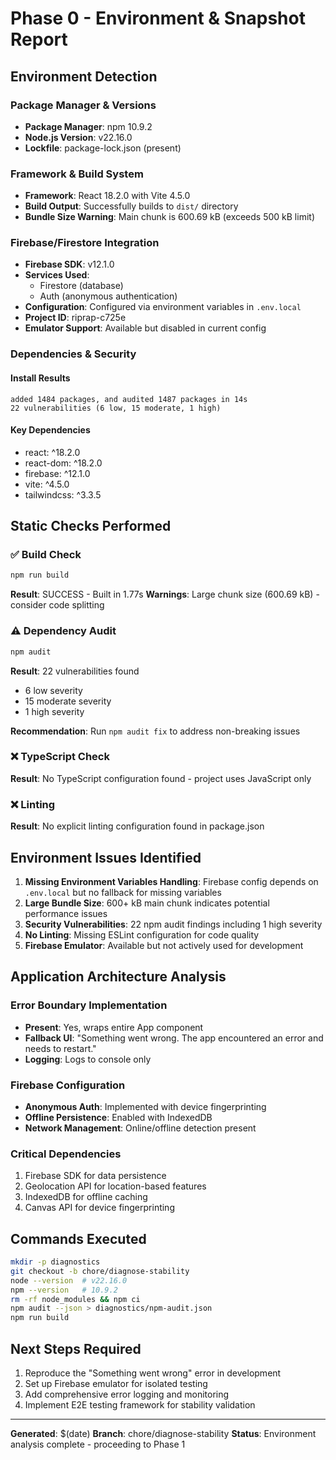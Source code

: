 # Phase 0 - Environment & Snapshot Report

## Environment Detection

### Package Manager & Versions
- **Package Manager**: npm 10.9.2
- **Node.js Version**: v22.16.0  
- **Lockfile**: package-lock.json (present)

### Framework & Build System
- **Framework**: React 18.2.0 with Vite 4.5.0
- **Build Output**: Successfully builds to `dist/` directory
- **Bundle Size Warning**: Main chunk is 600.69 kB (exceeds 500 kB limit)

### Firebase/Firestore Integration
- **Firebase SDK**: v12.1.0
- **Services Used**: 
  - Firestore (database)
  - Auth (anonymous authentication)
- **Configuration**: Configured via environment variables in `.env.local`
- **Project ID**: riprap-c725e
- **Emulator Support**: Available but disabled in current config

### Dependencies & Security

#### Install Results
```
added 1484 packages, and audited 1487 packages in 14s
22 vulnerabilities (6 low, 15 moderate, 1 high)
```

#### Key Dependencies
- react: ^18.2.0
- react-dom: ^18.2.0  
- firebase: ^12.1.0
- vite: ^4.5.0
- tailwindcss: ^3.3.5

## Static Checks Performed

### ✅ Build Check
```bash
npm run build
```
**Result**: SUCCESS - Built in 1.77s
**Warnings**: Large chunk size (600.69 kB) - consider code splitting

### ⚠️ Dependency Audit  
```bash
npm audit
```
**Result**: 22 vulnerabilities found
- 6 low severity
- 15 moderate severity  
- 1 high severity

**Recommendation**: Run `npm audit fix` to address non-breaking issues

### ❌ TypeScript Check
**Result**: No TypeScript configuration found - project uses JavaScript only

### ❌ Linting
**Result**: No explicit linting configuration found in package.json

## Environment Issues Identified

1. **Missing Environment Variables Handling**: Firebase config depends on `.env.local` but no fallback for missing variables
2. **Large Bundle Size**: 600+ kB main chunk indicates potential performance issues
3. **Security Vulnerabilities**: 22 npm audit findings including 1 high severity
4. **No Linting**: Missing ESLint configuration for code quality
5. **Firebase Emulator**: Available but not actively used for development

## Application Architecture Analysis

### Error Boundary Implementation
- **Present**: Yes, wraps entire App component
- **Fallback UI**: "Something went wrong. The app encountered an error and needs to restart."
- **Logging**: Logs to console only

### Firebase Configuration
- **Anonymous Auth**: Implemented with device fingerprinting
- **Offline Persistence**: Enabled with IndexedDB
- **Network Management**: Online/offline detection present

### Critical Dependencies
1. Firebase SDK for data persistence
2. Geolocation API for location-based features
3. IndexedDB for offline caching
4. Canvas API for device fingerprinting

## Commands Executed
```bash
mkdir -p diagnostics
git checkout -b chore/diagnose-stability
node --version  # v22.16.0
npm --version   # 10.9.2
rm -rf node_modules && npm ci
npm audit --json > diagnostics/npm-audit.json  
npm run build
```

## Next Steps Required
1. Reproduce the "Something went wrong" error in development
2. Set up Firebase emulator for isolated testing
3. Add comprehensive error logging and monitoring
4. Implement E2E testing framework for stability validation

---
**Generated**: $(date)
**Branch**: chore/diagnose-stability
**Status**: Environment analysis complete - proceeding to Phase 1